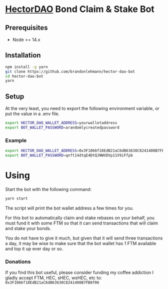 # [HectorDAO](https://hectordao.com) Bond Claim & Stake Bot

## Prerequisites

* Node >= 14.x

## Installation

```bash
npm install -g yarn
git clone https://github.com/brandonlehmann/hector-dao-bot
cd hector-dao-bot
yarn
```

## Setup

At the very least, you need to export the following environment variable, or put the value in a .env file.

```bash
export HECTOR_DAO_WALLET_ADDRESS=yourwalletaddress
export BOT_WALLET_PASSWORD=arandomlycreatedpassword
```

### Example

```bash
export HECTOR_DAO_WALLET_ADDRESS=0x3F1066f18EdB21aC6dB63630C8241400B7FB0f06
export BOT_WALLET_PASSWORD=qnft14dtqE4DtQJNWVDVp11V9iFfpb
```

# Using

Start the bot with the following command:

```bash
yarn start
```

The script will print the bot wallet address a few times for you.

For this bot to automatically claim and stake rebases on your behalf, you must
fund it with some FTM so that it can send transactions that will claim and stake
your bonds. 

You do not have to give it much, but given that it will send three
transactions a day, it may be wise to make sure that the bot wallet has
1 FTM available and top it up ever day or so.

### Donations

If you find this bot useful, please consider funding my coffee addiction
I gladly accept FTM, HEC, sHEC, wsHEC, etc to: `0x3F1066f18EdB21aC6dB63630C8241400B7FB0f06`
